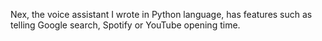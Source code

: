 Nex, the voice assistant I wrote in Python language, has features such as telling Google search, Spotify or YouTube opening time.
